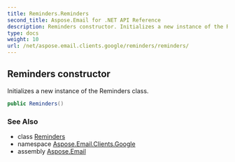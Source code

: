 ```yaml
---
title: Reminders.Reminders
second_title: Aspose.Email for .NET API Reference
description: Reminders constructor. Initializes a new instance of the Reminders class
type: docs
weight: 10
url: /net/aspose.email.clients.google/reminders/reminders/
---
```

## Reminders constructor

Initializes a new instance of the Reminders class.

```csharp
public Reminders()
```

### See Also

* class [Reminders](../)
* namespace [Aspose.Email.Clients.Google](../../reminders/)
* assembly [Aspose.Email](../../../)


